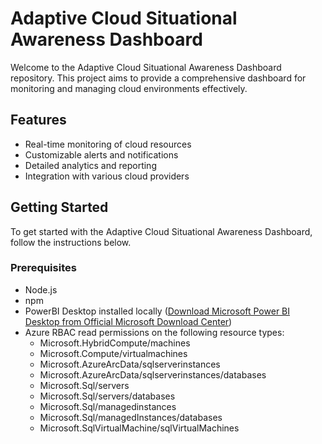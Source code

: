 # Adaptive Cloud Situational Awareness Dashboard

Welcome to the Adaptive Cloud Situational Awareness Dashboard repository. This project aims to provide a comprehensive dashboard for monitoring and managing cloud environments effectively.

## Features

- Real-time monitoring of cloud resources
- Customizable alerts and notifications
- Detailed analytics and reporting
- Integration with various cloud providers

## Getting Started

To get started with the Adaptive Cloud Situational Awareness Dashboard, follow the instructions below.

### Prerequisites

- Node.js
- npm
- PowerBI Desktop installed locally ([Download Microsoft Power BI Desktop from Official Microsoft Download Center](https://www.microsoft.com/en-us/download/details.aspx?id=58494))
- Azure RBAC read permissions on the following resource types:
    - Microsoft.HybridCompute/machines
    - Microsoft.Compute/virtualmachines
    - Microsoft.AzureArcData/sqlserverinstances
    - Microsoft.AzureArcData/sqlserverinstances/databases
    - Microsoft.Sql/servers
    - Microsoft.Sql/servers/databases
    - Microsoft.Sql/managedinstances
    - Microsoft.Sql/managedInstances/databases
    - Microsoft.SqlVirtualMachine/sqlVirtualMachines
